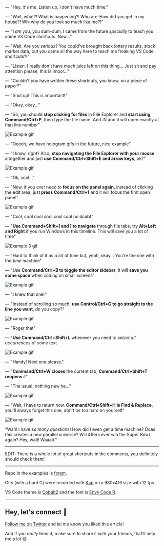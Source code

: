 
— "Hey, it's me. Listen up, I don't have much time."

— "Wait, what?! What is happening?! Who are-How did you get in my house?! Wh-why do you look so much like me?!"

— "I *am* you, you dum-dum. I came from the future *specially* to teach you some VS Code shortcuts. Now..." 

— "Wait. Are you *serious*? You could've brought back lottery results, stock market data, but you came all the way here to teach me freaking VS Code shortcuts?!"

— "Listen, I really don't have much juice left on this thing... Just sit and pay attention please, this is impor..."

— "Couldn't you have written these shortcuts, you know, on a piece of paper?"

— "Shut up! This is important!" 

— "Okay, okay..."

— "So, you should **stop clicking for files** in File Explorer and **start using Command/Ctrl+P**, then type the file name. Add :N and it will open exactly at that line number"

![Example gif](https://dev-to-uploads.s3.amazonaws.com/i/dknmw72cwqc9759p9mtz.gif)

— "Ooooh, we have hologram gifs in the future, nice example"

— "I know, *right*? Also, **stop navigating the File Explorer with your mouse** altogether and just **use Command/Ctrl+Shift+E and arrow keys**, ok?"

![Example gif](https://dev-to-uploads.s3.amazonaws.com/i/6wjl0po3vjkg8h1onzot.gif)

— "Ok, cool..."

— "Now, if you ever need to **focus on the panel again**, instead of clicking the edit area, just **press Command/Ctrl+1** and it will focus the first open panel"

![Example gif](https://dev-to-uploads.s3.amazonaws.com/i/len0ga2b2jeu27xqvbmt.gif)

— "Cool, cool cool cool cool cool no doubt"

— "**Use Command+Shift+[ and ] to navigate** through file tabs, try **Alt+Left and Right** if you run Windows in this timeline. This will save you a lot of time"

![Example 3 gif](https://dev-to-uploads.s3.amazonaws.com/i/1o6ppe9fulerd7h5z51j.gif)

— "Hard to think of it as *a lot* of time but, yeah, okay… You're the one with the *time* machine"

— "Use **Command/Ctrl+B to toggle the editor sidebar**, it will **save you some space** when coding on small screens"

![Example gif](https://dev-to-uploads.s3.amazonaws.com/i/8x29w73g654lo5omhzz5.gif)

— "I knew that one!"

— "Instead of scrolling so much, **use Control/Ctrl+G to go straight to the line you want**, do you copy?"

![Example gif](https://dev-to-uploads.s3.amazonaws.com/i/287qjeujlzkprorqrw0l.gif)

— "Roger that"

— "**Use Command/Ctrl+Shift+L** whenever you need to *select all occurrences* of some text

![Example gif](https://dev-to-uploads.s3.amazonaws.com/i/0t3jb9x2bfna6s47g1s7.gif) 

— "Handy! Next one please."

— "**Command/Ctrl+W closes** the current tab, **Command/Ctrl+Shift+T reopens** it"

— "The usual, nothing new he..."

![Example gif](https://dev-to-uploads.s3.amazonaws.com/i/rjao669s54wmblxnv9ec.gif)

— "Wait, I have to return now. **Command/Ctrl+Shift+H is Find & Replace**, you'll always forget this one, don't be too hard on yourself"

![Example gif](https://dev-to-uploads.s3.amazonaws.com/i/bpzaslxon2eoyaoctply.gif)

"Wait! I have *so many questions*! How did I even get a time machine? Does *this* creates a new parallel universe? Will  49ers ever win the Super Bowl again? Hey, wait! Waaait."

---

EDIT: There is a whole lot of great shortcuts in the comments, you definitely should check them!

---

Repo in the examples is [forem](https://github.com/forem/forem).

Gifs (with a hard G) were recorded with [Kap](https://getkap.co/) on a 680x416 size with 12 fps.

VS Code theme is [Cobalt2](https://github.com/wesbos/cobalt2-vscode) and the font is [Envy Code R](https://damieng.com/blog/2008/05/26/envy-code-r-preview-7-coding-font-released).

--- 

## Hey, let's connect 👋

[Follow me on Twitter](https://twitter.com/paladini_dev) and let me know you liked this article! 

And if you *really* liked it, make sure to share it with your friends, that'll help me a lot 😄